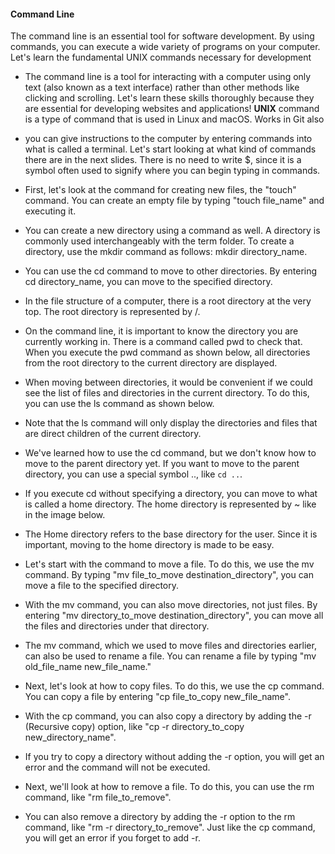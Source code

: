 #### Command Line

The command line is an essential tool for software development.
By using commands, you can execute a wide variety of programs on your computer.
Let's learn the fundamental UNIX commands necessary for development


- The command line is a tool for interacting with a computer using only text (also known as a text interface) rather
than other methods like clicking and scrolling. Let's learn these skills thoroughly because they are essential for developing 
websites and applications! **UNIX** command is a type of command that is used in Linux and macOS. Works in Git also



- you can give instructions to the computer by entering commands into what is called a terminal.
Let's start looking at what kind of commands there are in the next slides. There is no need to write $, since it is a symbol often used to 
signify where you can begin typing in commands.

- First, let's look at the command for creating new files, the "touch" command. You can create an empty file by typing "touch file_name" and executing it.


- You can create a new directory using a command as well. A directory is commonly used interchangeably with the term folder. To create a directory, use the mkdir command as follows: mkdir directory_name.

- You can use the cd command to move to other directories.
By entering cd directory_name, you can move to the specified directory.


- In the file structure of a computer, there is a root directory at the very top. The root directory is represented by /.

- On the command line, it is important to know the directory you are currently working in. There is a command called pwd to check that.
When you execute the pwd command as shown below, all directories from the root directory to the current directory are displayed.

- When moving between directories, it would be convenient if we could see the list of files and directories in the current directory.
To do this, you can use the ls command as shown below.

- Note that the ls command will only display the directories and files that are direct children of the current directory.

- We've learned how to use the cd command, but we don't know how to move to the parent directory yet.
If you want to move to the parent directory, you can use a special symbol .., like `cd ..`.

- If you execute cd without specifying a directory, you can move to what is called a home directory.
The home directory is represented by ~ like in the image below.

- The Home directory refers to the base directory for the user.
Since it is important, moving to the home directory is made to be easy.


- Let's start with the command to move a file.
To do this, we use the mv command.
By typing "mv file_to_move destination_directory", you can move a file to the specified directory.


- With the mv command, you can also move directories, not just files.
By entering "mv directory_to_move destination_directory", you can move all the files and directories under that directory.

- The mv command, which we used to move files and directories earlier, can also be used to rename a file.
You can rename a file by typing "mv old_file_name new_file_name."

- Next, let's look at how to copy files.
To do this, we use the cp command.
You can copy a file by entering "cp file_to_copy new_file_name".


- With the cp command, you can also copy a directory by adding the -r (Recursive copy) option, like "cp -r directory_to_copy new_directory_name".


- If you try to copy a directory without adding the -r option, you will get an error and the command will not be executed.


- Next, we'll look at how to remove a file.
To do this, you can use the rm command, like "rm file_to_remove".

- You can also remove a directory by adding the -r option to the rm command, like "rm -r directory_to_remove".
Just like the cp command, you will get an error if you forget to add -r.
